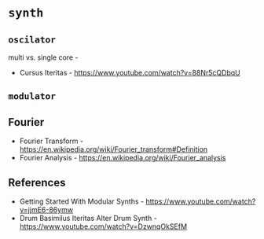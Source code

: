 # `synth`


## `oscilator`

  multi vs. single core - 
  - Cursus Iteritas - https://www.youtube.com/watch?v=88Nr5cQDbqU


## `modulator`


## Fourier

  - Fourier Transform - https://en.wikipedia.org/wiki/Fourier_transform#Definition
  - Fourier Analysis - https://en.wikipedia.org/wiki/Fourier_analysis


## References

  - Getting Started With Modular Synths - https://www.youtube.com/watch?v=jjmE6-86ymw
  - Drum Basimilus Iteritas Alter Drum Synth - https://www.youtube.com/watch?v=DzwnqOkSEfM
